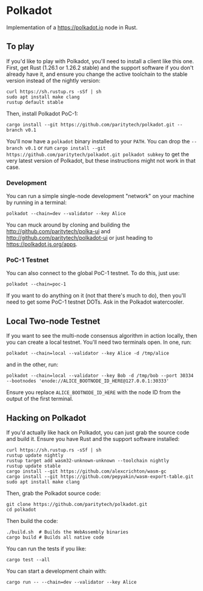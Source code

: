 # Polkadot

Implementation of a https://polkadot.io node in Rust.

## To play

If you'd like to play with Polkadot, you'll need to install a client like this
one. First, get Rust (1.26.1 or 1.26.2 stable) and the support software if you don't already have it, and ensure you change the active toolchain to the stable version instead of the nightly version:

```
curl https://sh.rustup.rs -sSf | sh
sudo apt install make clang
rustup default stable
```

Then, install Polkadot PoC-1:

```
cargo install --git https://github.com/paritytech/polkadot.git --branch v0.1
```

You'll now have a `polkadot` binary installed to your `PATH`. You can drop the
`--branch v0.1` or run `cargo install --git https://github.com/paritytech/polkadot.git polkadot subkey` to get the very latest version of Polkadot, but these
instructions might not work in that case.

### Development

You can run a simple single-node development "network" on your machine by
running in a terminal:

```
polkadot --chain=dev --validator --key Alice
```

You can muck around by cloning and building the http://github.com/paritytech/polka-ui and http://github.com/paritytech/polkadot-ui or just heading to https://polkadot.js.org/apps.

### PoC-1 Testnet

You can also connect to the global PoC-1 testnet. To do this, just use:

```
polkadot --chain=poc-1
```

If you want to do anything on it (not that there's much to do), then you'll need
to get some PoC-1 testnet DOTs. Ask in the Polkadot watercooler.

## Local Two-node Testnet

If you want to see the multi-node consensus algorithm in action locally, then
you can create a local testnet. You'll need two terminals open. In one, run:

```
polkadot --chain=local --validator --key Alice -d /tmp/alice
```

and in the other, run:

```
polkadot --chain=local --validator --key Bob -d /tmp/bob --port 30334 --bootnodes 'enode://ALICE_BOOTNODE_ID_HERE@127.0.0.1:30333'
```

Ensure you replace `ALICE_BOOTNODE_ID_HERE` with the node ID from the output of
the first terminal.

## Hacking on Polkadot

If you'd actually like hack on Polkadot, you can just grab the source code and
build it. Ensure you have Rust and the support software installed:

```
curl https://sh.rustup.rs -sSf | sh
rustup update nightly
rustup target add wasm32-unknown-unknown --toolchain nightly
rustup update stable
cargo install --git https://github.com/alexcrichton/wasm-gc
cargo install --git https://github.com/pepyakin/wasm-export-table.git
sudo apt install make clang
```

Then, grab the Polkadot source code:

```
git clone https://github.com/paritytech/polkadot.git
cd polkadot
```

Then build the code:

```
./build.sh  # Builds the WebAssembly binaries
cargo build # Builds all native code
```

You can run the tests if you like:

```
cargo test --all
```

You can start a development chain with:

```
cargo run -- --chain=dev --validator --key Alice
```

